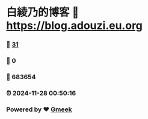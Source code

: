 # 白綾乃的博客 :link: https://blog.adouzi.eu.org 
### :page_facing_up: [31](https://blog.adouzi.eu.org/tag.html) 
### :speech_balloon: 0 
### :hibiscus: 683654 
### :alarm_clock: 2024-11-28 00:50:16 
### Powered by :heart: [Gmeek](https://github.com/Meekdai/Gmeek)
